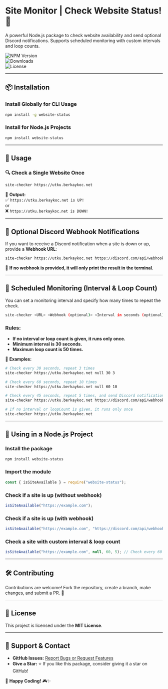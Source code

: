# Site Monitor | Check Website Status! 🚀  

A powerful Node.js package to check website availability and send optional Discord notifications. Supports scheduled monitoring with custom intervals and loop counts.  

![NPM Version](https://img.shields.io/npm/v/website-status?color=blue&style=flat-square)  
![Downloads](https://img.shields.io/npm/dt/website-status?color=green&style=flat-square)  
![License](https://img.shields.io/npm/l/website-status?style=flat-square)  

---

## 📦 Installation  

### Install Globally for CLI Usage  
```sh
npm install -g website-status
```

### Install for Node.js Projects  
```sh
npm install website-status
```

---

## 🚀 Usage  

### 🔍 Check a Single Website Once  
```sh
site-checker https://utku.berkaykoc.net
```
📌 **Output:**  
✅ `https://utku.berkaykoc.net is UP!`  
or  
❌ `https://utku.berkaykoc.net is DOWN!`  

---

## 📢 **Optional Discord Webhook Notifications**  
If you want to receive a Discord notification when a site is down or up, provide a **Webhook URL**:  
```sh
site-checker https://utku.berkaykoc.net https://discord.com/api/webhooks/your-webhook-url
```
📌 **If no webhook is provided, it will only print the result in the terminal.**  

---

## 🔄 **Scheduled Monitoring (Interval & Loop Count)**  
You can set a monitoring interval and specify how many times to repeat the check.  

```sh
site-checker <URL> <Webhook (optional)> <Interval in seconds (optional)> <Loop count (optional)>
```

### **Rules:**  
- **If no interval or loop count is given, it runs only once.**  
- **Minimum interval is 30 seconds.**  
- **Maximum loop count is 50 times.**  

📌 **Examples:**  
```sh
# Check every 30 seconds, repeat 3 times
site-checker https://utku.berkaykoc.net null 30 3

# Check every 60 seconds, repeat 10 times
site-checker https://utku.berkaykoc.net null 60 10

# Check every 45 seconds, repeat 5 times, and send Discord notifications
site-checker https://utku.berkaykoc.net https://discord.com/api/webhooks/your-webhook-url 45 5

# If no interval or loopCount is given, it runs only once
site-checker https://utku.berkaykoc.net
```

---

## 📜 **Using in a Node.js Project**  

### Install the package  
```sh
npm install website-status
```

### Import the module  
```js
const { isSiteAvailable } = require("website-status");
```

### **Check if a site is up (without webhook)**  
```js
isSiteAvailable("https://example.com");
```

### **Check if a site is up (with webhook)**  
```js
isSiteAvailable("https://example.com", "https://discord.com/api/webhooks/your-webhook-url");
```

### **Check a site with custom interval & loop count**  
```js
isSiteAvailable("https://example.com", null, 60, 5); // Check every 60 seconds, 5 times
```

---


## 🛠️ Contributing  
Contributions are welcome! Fork the repository, create a branch, make changes, and submit a PR. 🚀  

---

## 📜 License  
This project is licensed under the **MIT License**.  

---

## 🌟 Support & Contact  
- **GitHub Issues:** [Report Bugs or Request Features](https://github.com/utkuberkaykoc/website-status/issues)  
- **Give a Star:** ⭐ If you like this package, consider giving it a star on GitHub!  

🚀 **Happy Coding!** 🎮✨  

